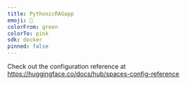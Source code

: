 ```yaml
---
title: PythonicRAGapp
emoji: 🐠
colorFrom: green
colorTo: pink
sdk: docker
pinned: false
---
```


Check out the configuration reference at https://huggingface.co/docs/hub/spaces-config-reference
